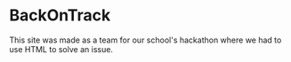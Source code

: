 # BackOnTrack
This site was made as a team for our school's hackathon where we had to use HTML to solve an issue.
